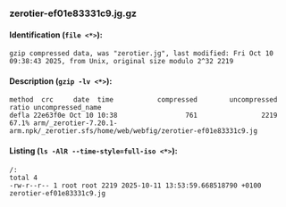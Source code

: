 ### zerotier-ef01e83331c9.jg.gz
#### Identification (`file <*>`):
```
gzip compressed data, was "zerotier.jg", last modified: Fri Oct 10 09:38:43 2025, from Unix, original size modulo 2^32 2219
```
#### Description (`gzip -lv <*>`):
```
method  crc     date  time           compressed        uncompressed  ratio uncompressed_name
defla 22e63f0e Oct 10 10:38                 761                2219  67.1% arm/_zerotier-7.20.1-arm.npk/_zerotier.sfs/home/web/webfig/zerotier-ef01e83331c9.jg
```
#### Listing (`ls -AlR --time-style=full-iso <*>`):
```
/:
total 4
-rw-r--r-- 1 root root 2219 2025-10-11 13:53:59.668518790 +0100 zerotier-ef01e83331c9.jg
```

